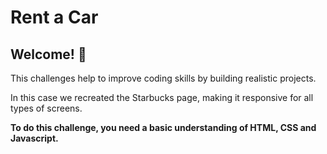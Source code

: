 # Rent a Car

## Welcome! 👋

This challenges help to improve coding skills by building realistic projects.

In this case we recreated the Starbucks page, making it responsive for all types of screens.

**To do this challenge, you need a basic understanding of HTML, CSS and Javascript.**
